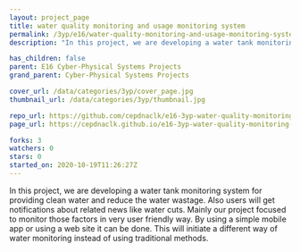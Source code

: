 ```yaml
---
layout: project_page
title: water quality monitoring and usage monitoring system
permalink: /3yp/e16/water-quality-monitoring-and-usage-monitoring-system
description: "In this project, we are developing a water tank monitoring system for providing clean water and reduce the water wastage. Also users will get notifications about related news like water cuts. Mainly our project focused to monitor those factors in very user friendly way. By using a simple mobile app or using a web site it can be done. This will initiate a different way of water monitoring instead of using traditional methods. "

has_children: false
parent: E16 Cyber-Physical Systems Projects
grand_parent: Cyber-Physical Systems Projects

cover_url: /data/categories/3yp/cover_page.jpg
thumbnail_url: /data/categories/3yp/thumbnail.jpg

repo_url: https://github.com/cepdnaclk/e16-3yp-water-quality-monitoring-and-usage-monitoring-system
page_url: https://cepdnaclk.github.io/e16-3yp-water-quality-monitoring-and-usage-monitoring-system

forks: 3
watchers: 0
stars: 0
started_on: 2020-10-19T11:26:27Z
---
```

In this project, we are developing a water tank monitoring system for providing clean water and reduce the water wastage. Also users will get notifications about related news like water cuts. Mainly our project focused to monitor those factors in very user friendly way. By using a simple mobile app or using a web site it can be done. This will initiate a different way of water monitoring instead of using traditional methods. 

